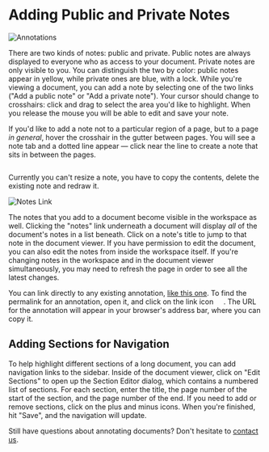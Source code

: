 # Adding Public and Private Notes

![Annotations][]

There are two kinds of notes: public and private. Public notes are always displayed to everyone who as access to your document. Private notes are only  visible to you. You can distinguish the two by color: public notes appear in yellow, while private ones are blue, with a lock. While you're viewing a document, you can add a note by selecting one of the two links ("Add a public note" or "Add a private note"). Your cursor should change to crosshairs: click and drag to select the area you'd like to highlight. When you release the mouse you will be able to edit and save your note.

If you'd like to add a note not to a particular region of a page, but to a page *in general*, hover the crosshair in the gutter between pages. You will see a note tab and a dotted line appear &mdash; click near the line to create a note that sits in between the pages.

<img alt="" src="/images/help/add_page_note.jpg" class="full_line" />
 
Currently you can't resize a note, you have to copy the contents, delete the existing note and redraw it.

![Notes Link][]

The notes that you add to a document become visible in the workspace as well. Clicking the "notes" link underneath a document will display *all* of the document's notes in a list beneath. Click on a note's title to jump to that note in the document viewer. If you have permission to edit the document, you can also edit the notes from inside the workspace itself. If you're changing notes in the workspace and in the document viewer simultaneously, you may need to refresh the page in order to see all the latest changes.

You can link directly to any existing annotation, [like this one][]. To find the permalink for an annotation, open it, and click on the link icon <span class="icon permalink" style="padding-left:16px;position:relative;top: -2px;">&#65279;</span>. The URL for the annotation will appear in your browser's address bar, where you can copy it.

## Adding Sections for Navigation

To help highlight different sections of a long document, you can add navigation links to the sidebar. Inside of the document viewer, click on "Edit Sections" to open up the Section Editor dialog, which contains a numbered list of sections. For each section, enter the title, the page number of the start of the section, and the page number of the end. If you need to add or remove sections, click on the plus and minus icons. When you're finished, hit "Save", and the navigation will update.

Still have questions about annotating documents? Don't hesitate to [contact us][].

[Annotations]: /images/help/document_annotations.jpg
[Notes Link]: /images/help/notes_link.jpg
[like this one]: http://www.washingtonpost.com/wp-srv/business/documents/fcic-final-report.html#document/p173/a8646
[contact us]: javascript:dc.ui.Dialog.contact()
